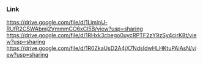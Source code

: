 ### Link
https://drive.google.com/file/d/1LiminU-RUfR2CSWAbmj2VmmmCO6xCl5B/view?usp=sharing
https://drive.google.com/file/d/1RHxk3cbego0uycRPTF2zY9zSy4cirK8t/view?usp=sharing
https://drive.google.com/file/d/1R0ZkaUsD2A4jX7NdsIdwHLHKtuPAiAsN/view?usp=sharing
